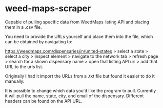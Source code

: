 # weed-maps-scraper

Capable of pulling specific data from WeedMaps listing API and placing them in a .csv file.

You need to provide the URLs yourself and place them into the file, which can be obtained by navigating to:

https://weedmaps.com/dispensaries/in/united-states > select a state > select a city > inspect element > navigate to the network tab > refresh page > search for a shown dispensary name > open that listing API url > add that URL to the urls list.

Originally I had it import the URLs from a .txt file but found it easier to do it manually.

It is possible to change which data you'd like the program to pull. Currently it will pull the name, state, city, and email of the dispensary. Different headers can be found on the API URL.
